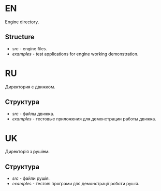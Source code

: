 # EN
Engine directory.

## Structure
- *src* - engine files.
- *examples* - test applications for engine working demonstration.

# RU
Директория с движком.

## Структура
- *src* - файлы движка.
- *examples* - тестовые приложения для демонстрации работы движка.

# UK
Директорія з рушіем.

## Структура
- *src* - файли рушія.
- *examples* - тестові програми для демонстрації роботи рушія.
